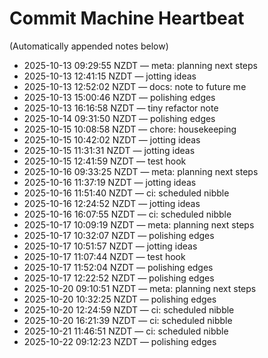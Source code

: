 # Commit Machine Heartbeat

(Automatically appended notes below)
- 2025-10-13 09:29:55 NZDT — meta: planning next steps
- 2025-10-13 12:41:15 NZDT — jotting ideas
- 2025-10-13 12:52:02 NZDT — docs: note to future me
- 2025-10-13 15:00:46 NZDT — polishing edges
- 2025-10-13 16:16:58 NZDT — tiny refactor note
- 2025-10-14 09:31:50 NZDT — polishing edges
- 2025-10-15 10:08:58 NZDT — chore: housekeeping
- 2025-10-15 10:42:02 NZDT — jotting ideas
- 2025-10-15 11:31:31 NZDT — jotting ideas
- 2025-10-15 12:41:59 NZDT — test hook
- 2025-10-16 09:33:25 NZDT — meta: planning next steps
- 2025-10-16 11:37:19 NZDT — jotting ideas
- 2025-10-16 11:51:40 NZDT — ci: scheduled nibble
- 2025-10-16 12:24:52 NZDT — jotting ideas
- 2025-10-16 16:07:55 NZDT — ci: scheduled nibble
- 2025-10-17 10:09:19 NZDT — meta: planning next steps
- 2025-10-17 10:32:07 NZDT — polishing edges
- 2025-10-17 10:51:57 NZDT — jotting ideas
- 2025-10-17 11:07:44 NZDT — test hook
- 2025-10-17 11:52:04 NZDT — polishing edges
- 2025-10-17 12:22:52 NZDT — polishing edges
- 2025-10-20 09:10:51 NZDT — meta: planning next steps
- 2025-10-20 10:32:25 NZDT — polishing edges
- 2025-10-20 12:24:59 NZDT — ci: scheduled nibble
- 2025-10-20 16:21:39 NZDT — ci: scheduled nibble
- 2025-10-21 11:46:51 NZDT — ci: scheduled nibble
- 2025-10-22 09:12:23 NZDT — polishing edges
